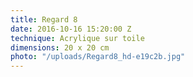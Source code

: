 ```yaml
---
title: Regard 8
date: 2016-10-16 15:20:00 Z
technique: Acrylique sur toile
dimensions: 20 x 20 cm
photo: "/uploads/Regard8_hd-e19c2b.jpg"
---
```


